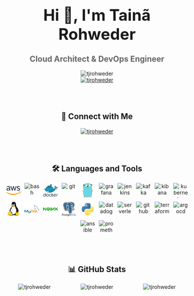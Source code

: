 <div align="center">
<h1 style="font-size: 3em;">Hi 👋, I'm Tainã Rohweder</h1>
<h2 style="color: #666;">Cloud Architect & DevOps Engineer</h2>

<img src="https://komarev.com/ghpvc/?username=tjrohweder&label=Profile%20views&color=0e75b6&style=flat" alt="tjrohweder" />
<br>

<a href="https://github.com/ryo-ma/github-profile-trophy">
  <img src="https://github-profile-trophy.vercel.app/?username=tjrohweder&theme=darkhub&margin-w=15" alt="tjrohweder" />
</a>

<br><br>

## 🤝 Connect with Me

<div style="display: flex; align-items: center; justify-content: center;">
  <a href="https://linkedin.com/in/tjrohweder" target="blank">
    <img align="center" src="https://raw.githubusercontent.com/rahuldkjain/github-profile-readme-generator/master/src/images/icons/Social/linked-in-alt.svg" alt="tjrohweder" height="30" width="40" />
  </a> 
</div>

<br><br>

## 🛠️ Languages and Tools

<div style="display: flex; flex-wrap: wrap; justify-content: center; gap: 10px;">
  <img src="https://raw.githubusercontent.com/devicons/devicon/master/icons/amazonwebservices/amazonwebservices-original-wordmark.svg" alt="aws" width="40" height="40"/>
  <img src="https://www.vectorlogo.zone/logos/gnu_bash/gnu_bash-icon.svg" alt="bash" width="40" height="40"/>
  <img src="https://raw.githubusercontent.com/devicons/devicon/master/icons/docker/docker-original-wordmark.svg" alt="docker" width="40" height="40"/>
  <img src="https://www.vectorlogo.zone/logos/git-scm/git-scm-icon.svg" alt="git" width="40" height="40"/>
  <img src="https://raw.githubusercontent.com/devicons/devicon/master/icons/go/go-original.svg" alt="go" width="40" height="40"/>
  <img src="https://www.vectorlogo.zone/logos/grafana/grafana-icon.svg" alt="grafana" width="40" height="40"/>
  <img src="https://www.vectorlogo.zone/logos/jenkins/jenkins-icon.svg" alt="jenkins" width="40" height="40"/>
  <img src="https://www.vectorlogo.zone/logos/apache_kafka/apache_kafka-icon.svg" alt="kafka" width="40" height="40"/>
  <img src="https://www.vectorlogo.zone/logos/elasticco_kibana/elasticco_kibana-icon.svg" alt="kibana" width="40" height="40"/>
  <img src="https://www.vectorlogo.zone/logos/kubernetes/kubernetes-icon.svg" alt="kubernetes" width="40" height="40"/>
  <img src="https://raw.githubusercontent.com/devicons/devicon/master/icons/linux/linux-original.svg" alt="linux" width="40" height="40"/>
  <img src="https://raw.githubusercontent.com/devicons/devicon/master/icons/mysql/mysql-original-wordmark.svg" alt="mysql" width="40" height="40"/>
  <img src="https://raw.githubusercontent.com/devicons/devicon/master/icons/nginx/nginx-original.svg" alt="nginx" width="40" height="40"/>
  <img src="https://raw.githubusercontent.com/devicons/devicon/master/icons/postgresql/postgresql-original-wordmark.svg" alt="postgresql" width="40" height="40"/>
  <img src="https://raw.githubusercontent.com/devicons/devicon/master/icons/python/python-original.svg" alt="python" width="40" height="40"/>
  <img src="https://www.vectorlogo.zone/logos/datadoghq/datadoghq-icon.svg" alt="datadog" width="40" height="40"/>
  <img src="https://www.vectorlogo.zone/logos/serverless/serverless-icon.svg" alt="serverless" width="40" height="40"/>
  <img src="https://www.vectorlogo.zone/logos/github/github-icon.svg" alt="github" width="40" height="40"/>
  <img src="https://www.vectorlogo.zone/logos/terraformio/terraformio-icon.svg" alt="terraform" width="40" height="40"/>
  <img src="https://www.vectorlogo.zone/logos/argoprojio/argoprojio-icon.svg" alt="argocd" width="40" height="40"/>
  <img src="https://www.vectorlogo.zone/logos/ansible/ansible-icon.svg" alt="ansible" width="40" height="40"/>
  <img src="https://www.vectorlogo.zone/logos/prometheusio/prometheusio-icon.svg" alt="prometheus" width="40" height="40"/>
</div>

<br><br>

## 📊 GitHub Stats

<div style="display: flex; justify-content: space-around; align-items: flex-start;">
  <img src="https://github-readme-stats.vercel.app/api?username=tjrohweder&show_icons=true&locale=en&theme=dark&count_private=true&include_all_commits=true" alt="tjrohweder" />
  <img src="https://github-readme-streak-stats.herokuapp.com/?user=tjrohweder&theme=dark&count_private=true&include_all_commits=true" alt="tjrohweder" />
  <img src="https://github-readme-stats.vercel.app/api/top-langs?username=tjrohweder&show_icons=true&locale=en&hide=html&theme=dark&count_private=true&include_all_commits=true&card_width=320" alt="tjrohweder" />
</div>

</div>

